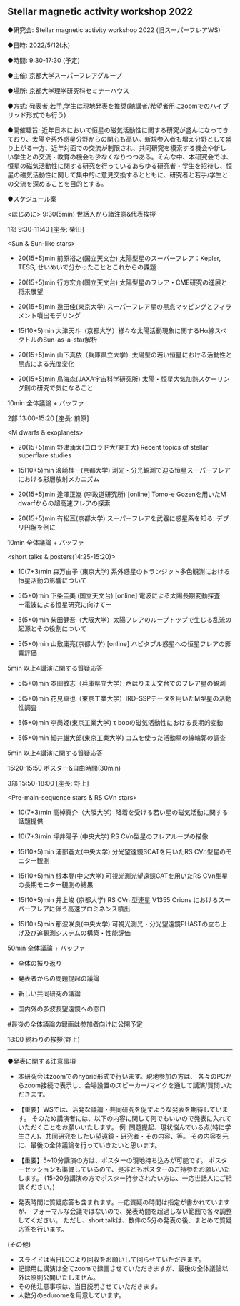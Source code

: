 ## Stellar magnetic activity workshop 2022

●研究会: Stellar magnetic activity workshop 2022 (旧スーパーフレアWS)

●日時: 2022/5/12(木) 

●時間: 9:30-17:30 (予定)

●主催: 京都大学スーパーフレアグループ

●場所: 京都大学理学研究科セミナーハウス 

●方式: 発表者,若手,学生は現地発表を推奨(聴講者/希望者用にzoomでのハイブリッド形式でも行う)

●開催趣旨: 近年日本において恒星の磁気活動性に関する研究が盛んになってきており、太陽や系外惑星分野からの関心も高い。新規参入者も増え分野として盛り上がる一方、近年対面での交流が制限され、共同研究を模索する機会や新しい学生との交流・教育の機会も少なくなりつつある。そんな中、本研究会では、恒星の磁気活動性に関する研究を行っているあらゆる研究者・学生を招待し、恒星の磁気活動性に関して集中的に意見交換するとともに、研究者と若手/学生との交流を深めることを目的とする。

●スケジュール案

<はじめに>
9:30(5min) 世話人から諸注意&代表挨拶


1部 9:30-11:40 [座長: 柴田]

<Sun & Sun-like stars>

- 20(15+5)min 前原裕之(国立天文台) 太陽型星のスーパーフレア：Kepler, TESS, せいめいで分かったこととこれからの課題

- 20(15+5)min 行方宏介(国立天文台) 太陽型星のフレア・CME研究の進展と将来展望

- 20(15+5)min 幾田佳(東京大学) スーパーフレア星の黒点マッピングとフィラメント噴出モデリング

- 15(10+5)min 大津天斗（京都大学）様々な太陽活動現象に関するHα線スペクトルのSun-as-a-star解析

- 20(15+5)min 山下真依（兵庫県立大学）太陽型の若い恒星における活動性と黒点による光度変化

- 20(15+5)min 鳥海森(JAXA宇宙科学研究所) 太陽・恒星大気加熱スケーリング則の研究で気になること

10min 全体議論 + バッファ





2部 13:00-15:20 [座長: 前原]

<M dwarfs & exoplanets>

- 20(15+5)min 野津湧太(コロラド大/東工大) Recent topics of stellar superflare studies

- 15(10+5)min 浪崎桂一(京都大学) 測光・分光観測で迫る恒星スーパーフレアにおける彩層放射メカニズム

- 20(15+5)min 逢澤正嵩 (李政道研究所) [online] Tomo-e Gozenを用いたM dwarfからの超高速フレアの探索

- 20(15+5)min 有松亘(京都大学) スーパーフレアを武器に惑星系を知る: デブリ円盤を例に

10min 全体議論 + バッファ

<short talks & posters(14:25-15:20)>

- 10(7+3)min 森万由子 (東京大学) 系外惑星のトランジット多色観測における恒星活動の影響について

- 5(5+0)min 下条圭美 (国立天文台) [online] 電波による太陽長期変動探査　ー電波による恒星研究に向けてー

- 5(5+0)min 柴田健吾（大阪大学）太陽フレアのループトップで生じる乱流の起源とその役割について

- 5(5+0)min 山敷庸亮(京都大学) [online] ハビタブル惑星への恒星フレアの影響評価

5min 以上4講演に関する質疑応答

- 5(5+0)min 本田敏志（兵庫県立大学）西はりま天文台でのフレア星の観測

- 5(5+0)min 花見卓也（東京工業大学）IRD-SSPデータを用いたM型星の活動性調査

- 5(5+0)min 李尚姫(東京工業大学) τ booの磁気活動性における長期的変動

- 5(5+0)min 細井雄大郎(東京工業大学) コムを使った活動星の線輪郭の調査

5min 以上4講演に関する質疑応答




15:20-15:50 ポスター&自由時間(30min)




3部 15:50-18:00 [座長: 野上]

<Pre-main-sequence stars & RS CVn stars>

- 10(7+3)min 高棹真介（大阪大学）降着を受ける若い星の磁気活動に関する話題提供

- 10(7+3)min 坪井陽子 (中央大学) RS CVn型星のフレアループの描像

- 15(10+5)min 浦部蒼太(中央大学) 分光望遠鏡SCATを用いたRS CVn型星のモニター観測

- 15(10+5)min 根本登(中央大学) 可視光測光望遠鏡CATを用いたRS CVn型星の長期モニター観測の結果

- 15(10+5)min 井上峻 (京都大学) RS CVn 型連星 V1355 Orions におけるスーパーフレアに伴う高速プロミネンス噴出

- 15(10+5)min 那波咲良(中央大学) 可視光測光・分光望遠鏡PHASTの立ち上げ及び追観測システムの構築・性能評価

50min 全体議論 + バッファ

- 全体の振り返り

- 発表者からの問題提起の議論

- 新しい共同研究の議論

- 国内外の多波長望遠鏡への窓口

#最後の全体議論の録画は参加者向けに公開予定

18:00 終わりの挨拶(野上)



******************************************
●発表に関する注意事項
- 本研究会はzoomでのhybrid形式で行います。現地参加の方は、
各々のPCからzoom接続で表示し、会場設置のスピーカー/マイクを通して講演/質問いただきます。

- 【重要】WSでは、活発な議論・共同研究を促すような発表を期待しています。
そのため講演者には、以下の内容に関して何でもいいので発表に入れていただくことをお願いいたします。
例: 問題提起、現状悩んでいる点(特に学生さん)、共同研究をしたい望遠鏡・研究者・その内容、等。
その内容を元に、最後の全体議論を行っていきたいと思います。

- 【重要】5~10分講演の方は、ポスターの現地持ち込みが可能です。
ポスターセッションも準備しているので、是非ともポスターのご持参をお願いいたします。
(15-20分講演の方でポスター持参されたい方は、一応世話人にご相談ください。)

- 発表時間に質疑応答も含まれます。一応質疑の時間は指定が書かれていますが、
フォーマルな会議ではないので、発表時間を超過しない範囲で各々調整してください。
ただし、short talkは、数件の5分の発表の後、まとめて質疑応答を行います。

(その他)
- スライドは当日LOCより回収をお願いして回らせていただきます。
- 記録用に講演は全てzoomで録画させていただきますが、最後の全体議論以外は原則公開いたしません。
- その他注意事項は、当日説明させていただきます。
- 人数分のeduromeを用意しています。

